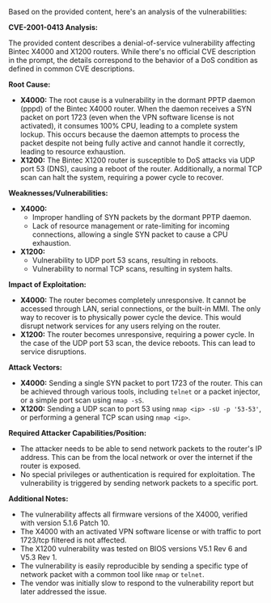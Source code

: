 Based on the provided content, here's an analysis of the vulnerabilities:

**CVE-2001-0413 Analysis:**

The provided content describes a denial-of-service vulnerability affecting Bintec X4000 and X1200 routers. While there's no official CVE description in the prompt, the details correspond to the behavior of a DoS condition as defined in common CVE descriptions.

**Root Cause:**

*   **X4000:** The root cause is a vulnerability in the dormant PPTP daemon (pppd) of the Bintec X4000 router. When the daemon receives a SYN packet on port 1723 (even when the VPN software license is not activated), it consumes 100% CPU, leading to a complete system lockup. This occurs because the daemon attempts to process the packet despite not being fully active and cannot handle it correctly, leading to resource exhaustion.
*   **X1200:** The Bintec X1200 router is susceptible to DoS attacks via UDP port 53 (DNS), causing a reboot of the router. Additionally, a normal TCP scan can halt the system, requiring a power cycle to recover.

**Weaknesses/Vulnerabilities:**

*   **X4000:**
    *   Improper handling of SYN packets by the dormant PPTP daemon.
    *   Lack of resource management or rate-limiting for incoming connections, allowing a single SYN packet to cause a CPU exhaustion.
*   **X1200:**
    *   Vulnerability to UDP port 53 scans, resulting in reboots.
    *   Vulnerability to normal TCP scans, resulting in system halts.

**Impact of Exploitation:**

*   **X4000:** The router becomes completely unresponsive. It cannot be accessed through LAN, serial connections, or the built-in MMI. The only way to recover is to physically power cycle the device. This would disrupt network services for any users relying on the router.
*   **X1200:**  The router becomes unresponsive, requiring a power cycle. In the case of the UDP port 53 scan, the device reboots. This can lead to service disruptions.

**Attack Vectors:**

*   **X4000:** Sending a single SYN packet to port 1723 of the router. This can be achieved through various tools, including `telnet` or a packet injector, or a simple port scan using `nmap -sS`.
*   **X1200:** Sending a UDP scan to port 53 using `nmap <ip> -sU -p '53-53'`, or performing a general TCP scan using `nmap <ip>`.

**Required Attacker Capabilities/Position:**

*   The attacker needs to be able to send network packets to the router's IP address. This can be from the local network or over the internet if the router is exposed.
*   No special privileges or authentication is required for exploitation. The vulnerability is triggered by sending network packets to a specific port.

**Additional Notes:**

*   The vulnerability affects all firmware versions of the X4000, verified with version 5.1.6 Patch 10.
*   The X4000 with an activated VPN software license or with traffic to port 1723/tcp filtered is not affected.
*   The X1200 vulnerability was tested on BIOS versions V5.1 Rev 6 and V5.3 Rev 1.
*   The vulnerability is easily reproducible by sending a specific type of network packet with a common tool like `nmap` or `telnet`.
*   The vendor was initially slow to respond to the vulnerability report but later addressed the issue.